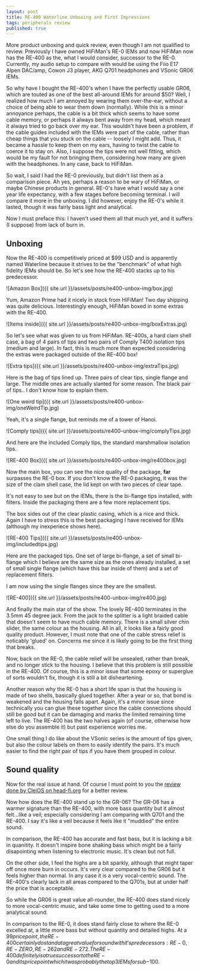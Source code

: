 ```yaml
---
layout: post
title: RE-400 Waterline Unboxing and First Impressions
tags: peripherals review
published: true
---
```


More product unboxing and quick review, even though I am not qualified to review.  Previously I have owned HiFiMan's RE-0 IEMs and now HiFiMan now has the RE-400 as the, what I would consider, successor to the RE-0.  Currently, my audio setup to compare with would be using the Fiio E17 Alpen DAC/amp, Cowon J3 player, AKG Q701 headphones and VSonic GR06 IEMs.

So why have I bought the RE-400's when I have the perfectly usable GR06, which are touted as one of the best all-around IEMs for around $50?  Well, I realized how much I am annoyed by wearing them over-the-ear, without a choice of being able to wear them down (normally).  While this is a minor annoyance perhaps, the cable is a bit thick which seems to have some cable memory, or perhaps it always bent away from my head, which meant it always tried to go back over my ear.  This wouldn't have been a problem, if the cable guides included with the IEMs were part of the cable, rather than cheap things that you stuck on the cable -- loosely I might add.  Thus, it became a hassle to keep them on my ears, having to twist the cable to coerce it to stay on.  Also, I suppose the tips were not well fitting, which would be my fault for not bringing them, considering how many are given with the headphones.  In any case, back to HiFiMan.

So wait, I said I had the RE-0 previously, but didn't list them as a comparison piece.  Ah yes, perhaps a reason to be wary of HiFiMan, or maybe Chinese products in general.  RE-0's have what I would say a one year life expectancy, with a few stages before becoming terminal. I will compare it more in the unboxing.  I did however, enjoy the RE-0's while it lasted, though it was fairly bass light and analytical.

Now I must preface this: I haven't used them all that much yet, and it suffers (I suppose) from lack of burn in.

## Unboxing

Now the RE-400 is competitively priced at $99 USD and is apparently named Waterline because it strives to be the "benchmark" of what high fidelity IEMs should be. So let's see how the RE-400 stacks up to his predecessor.

![Amazon Box]({{ site.url }}/assets/posts/re400-unbox-img/box.jpg)

Yum, Amazon Prime had it nicely in stock from HiFiMan!  Two day shipping was quite delicious.  Interestingly enough, HiFiMan boxed in some extras with the RE-400.

![Items inside]({{ site.url }}/assets/posts/re400-unbox-img/boxExtras.jpg)

So let's see what was given to us from HiFiMan.  RE-400s, a hard clam shell case, a bag of 4 pairs of tips and two pairs of Comply T400 isolation tips (medium and large).  In fact, this is much more than expected considering the extras were packaged outside of the RE-400 box! 

![Extra tips]({{ site.url }}/assets/posts/re400-unbox-img/extraTips.jpg)

Here is the bag of tips lined up.  Three pairs of clear tips, single flange and large.  The middle ones are actually slanted for some reason.  The black pair of tips.. I don't know how to explain them.

![One weird tip]({{ site.url }}/assets/posts/re400-unbox-img/oneWeirdTip.jpg)

Yeah, it's a single flange, but reminds me of a tower of Hanoi.

![Comply tips]({{ site.url }}/assets/posts/re400-unbox-img/complyTips.jpg)

And here are the included Comply tips, the standard marshmallow isolation tips.

![RE-400 Box]({{ site.url }}/assets/posts/re400-unbox-img/re400box.jpg)

Now the main box, you can see the nice quality of the package, **far** surpasses the RE-0 box.  If you don't know the RE-0 packaging, it was the size of the clam shell case, the lid kept on with two pieces of clear tape.

It's not easy to see but on the IEMs, there is the bi-flange tips installed, with filters.  Inside the packaging there are a few more replacement tips.

The box sides out of the clear plastic casing, which is a nice and thick.  Again I have to stress this is the best packaging I have received for IEMs (although my inexperiece shows here).

![RE-400 Tips]({{ site.url }}/assets/posts/re400-unbox-img/includedtips.jpg)

Here are the packaged tips.  One set of large bi-flange, a set of small bi-flange which I believe are the same size as the ones already installed, a set of small single flange (which have this bar inside of them) and a set of replacement filters.

I am now using the single flanges since they are the smallest.

![RE-400]({{ site.url }}/assets/posts/re400-unbox-img/re400.jpg)

And finally the main star of the show.  The lovely RE-400 terminates in the 3.5mm 45 degree jack.  From the jack to the splitter is a light braided cable that doesn't seem to have much cable memory.  There is a small silver chin slider, the same colour as the housing.  All in all, it looks like a fairly good quality product.  However, I must note that one of the cable stress relief is noticably 'glued' on.  Concerns me since it is likely going to be the first thing that breaks.

Now, back on the RE-0, the cable relief will be unsealed, rather than break, and no longer stick to the housing.  I believe that this problem is still possible in the RE-400.  Of course, this is a minor issue that some epoxy or superglue of sorts wouldn't fix, though it is still a bit disheartening.

Another reason why the RE-0 has a short life span is that the housing is made of two shells, basically glued together.  After a year or so, that bond is weakened and the housing falls apart.  Again, it's a minor issue since technically you can glue these together since the cable connections should still be good but it can be damaging and marks the limited remaining time left to live.  The RE-400 has the two halves again (of course, otherwise how else do you assemble it) but past experience worries me.

One small thing I do like about the VSonic series is the amount of tips given, but also the colour labels on them to easily identify the pairs.  It's much easier to find the right pair of tips if you have them grouped in colour.

## Sound quality

Now for the real issue at hand.  Of course I must point to you the [review done by CleiOS on head-fi.org](http://www.head-fi.org/t/653370/review-hifiman-re400-waterline-the-new-reference) for a better review.

Now how does the RE-400 stand up to the GR-06?  The GR-06 has a warmer signature than the RE-400, with more bass quantity but it almost felt...like a veil; especially considering I am comparing with Q701 and the RE-400.  I say it's like a veil because it feels like it "muddied" the entire sound.

In comparison, the RE-400 has accurate and fast bass, but it is lacking a bit in quanitity.  It doesn't inspire bone shaking bass which might be a fairly disapointing when listening to electronic music.  It's clean but not full.

On the other side, I feel the highs are a bit sparkly, although that might taper off once more burn in occurs.  It's very clear compared to the GR06 but it feels higher than normal.  In any case it is a very vocal-centric sound.  The RE-400's clearly lack in all areas compared to the Q701s, but at under half the price that is acceptable.

So while the GR06 is great value all-rounder, the RE-400 does stand nicely to more vocal-centric music, and take some time to getting used to a more analytical sound.

In comparison to the RE-0, it does stand fairly close to where the RE-0 excelled at, a little more bass but without quantity and detailed highs.  At a $99 price point, the RE-400 certainly do stand at a great value for sound with it's predecessors: RE-0, RE-ZERO, RE-262 and RE-272.  The RE-400 definitely is a true successor to the RE-0 and its price point which it was probably the top 3 IEMs for sub-$100.